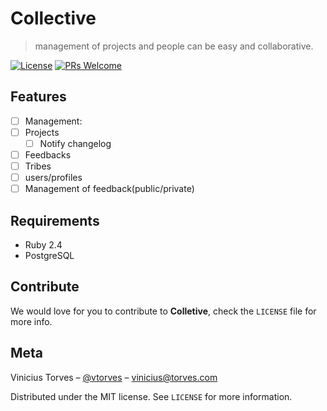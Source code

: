 # Collective
> management of projects and people can be easy and collaborative.

[![License][license-image]][license-url]
[![PRs Welcome](https://img.shields.io/badge/PRs-welcome-brightgreen.svg?style=flat-square)](http://makeapullrequest.com)


## Features
- [ ] Management:
 - [ ] Projects
   - [ ] Notify changelog
 - [ ] Feedbacks
 - [ ] Tribes
 - [ ] users/profiles
 - [ ] Management of feedback(public/private)

## Requirements

- Ruby 2.4
- PostgreSQL


## Contribute

We would love for you to contribute to **Colletive**, check the ``LICENSE`` file for more info.

## Meta

Vinicius Torves – [@vtorves](https://twitter.com/vtorves) – vinicius@torves.com

Distributed under the MIT license. See ``LICENSE`` for more information.

[license-image]: https://img.shields.io/badge/License-MIT-blue.svg
[license-url]: LICENSE.md
